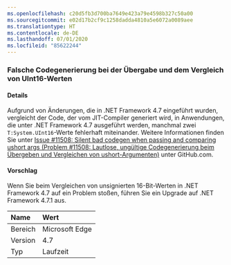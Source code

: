 ```yaml
---
ms.openlocfilehash: c20d5fb3d700ba7649e423a79e4598b327c50a00
ms.sourcegitcommit: e02d17b2cf9c1258dadda4810a5e6072a0089aee
ms.translationtype: HT
ms.contentlocale: de-DE
ms.lasthandoff: 07/01/2020
ms.locfileid: "85622244"
---
```

### <a name="incorrect-code-generation-when-passing-and-comparing-uint16-values"></a>Falsche Codegenerierung bei der Übergabe und dem Vergleich von UInt16-Werten

#### <a name="details"></a>Details

Aufgrund von Änderungen, die in .NET Framework 4.7 eingeführt wurden, vergleicht der Code, der vom JIT-Compiler generiert wird, in Anwendungen, die unter .NET Framework 4.7 ausgeführt werden, manchmal zwei <code>T:System.UInt16</code>-Werte fehlerhaft miteinander. Weitere Informationen finden Sie unter [Issue #11508: Silent bad codegen when passing and comparing ushort args (Problem #11508: Lautlose, ungültige Codegenerierung beim Übergeben und Vergleichen von ushort-Argumenten)](https://github.com/dotnet/coreclr/issues/11508) unter GitHub.com.

#### <a name="suggestion"></a>Vorschlag

Wenn Sie beim Vergleichen von unsignierten 16-Bit-Werten in .NET Framework 4.7 auf ein Problem stoßen, führen Sie ein Upgrade auf .NET Framework 4.7.1 aus.

| Name    | Wert       |
|:--------|:------------|
| Bereich   |Microsoft Edge|
|Version|4.7|
|Typ|Laufzeit|
